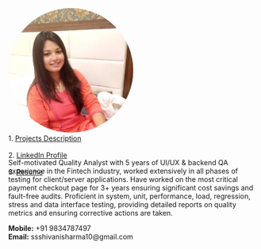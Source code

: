 <div class="row" style="height:290px">
  <div class="column" style="width:50%">
    <img src="/images/my_pic.jpg" alt="Avatar" style="width: 260px; border-radius: 80%"><br>
  </div>
  <div class="column" style="width:50%">
    1. <a href="https://docs.google.com/spreadsheets/d/1cqnQtk0iNMu_QEe1E56HM6Ull4Ce1Rb6mboTw1yW2W4/edit?usp=sharing">
          Projects Description
        </a>
        <br>
        <br>
   2. <a href="https://www.linkedin.com/in/shivanisharma123">
        LinkedIn Profile
      </a> 
      <br>
      <br>
   3. <a href="https://drive.google.com/file/d/1_Ezoaxbj0iLB0UyAOEIs3Cg-9fVsqNrw/view?usp=sharing">
        Resume
      </a>
      <br>
    <br>
   </div>
  </div>
  
  
   
   
   <p>
Self-motivated Quality Analyst with 5 years of  UI/UX & backend QA experience in the Fintech industry, worked extensively in all        phases of testing for client/server applications. Have worked on the most critical payment checkout page for 3+ years ensuring significant cost savings and fault-free audits. Proficient in system, unit, performance, load, regression, stress and data interface testing, providing detailed reports on quality metrics and ensuring corrective actions are taken.
    </p>
 
 <p>
   <b>Mobile:</b> +91 9834787497<br>
   <b>Email:</b>  ssshivanisharma10@gmail.com
  </p>
